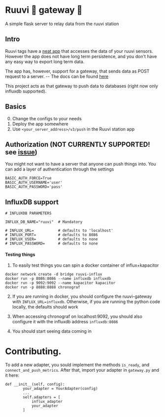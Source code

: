 
# Ruuvi 🔩 gateway 🚪
A simple flask server to relay data from the ruuvi station


## Intro
Ruuvi tags have a [neat app](https://github.com/ruuvi/com.ruuvi.station) that accesses the data of your ruuvi sensors. However the app does not have long term persistence, and you don't have any easy way to export long term data.

The app has, however, support for a gateway, that sends data as POST request to a server. -- The docs can be found [here](https://github.com/ruuvi/com.ruuvi.station/wiki)

This project acts as that gateway to push data to databases (right now only influxdb supported).


## Basics
0. Change the configs to your needs
1. Deploy the app somewhere
2. Use `<your_server_address>/v3/push` in the Ruuvi station app

## Authorization (NOT CURRENTLY SUPPORTED! see [issue](https://github.com/ruuvi/com.ruuvi.station/issues/83))
You might not want to have a server that anyone can push things into.
You can add a layer of authentication through the settings 

```
BASIC_AUTH_FORCE=True
BASIC_AUTH_USERNAME='user'
BASIC_AUTH_PASSWORD='pass'
```

## InfluxDB support
```
# INFLUXDB PARAMETERS

INFLUX_DB_NAME="ruuvi"  # Mandatory

# INFLUX_URL=           # defaults to 'localhost'
# INFLUX_PORT=          # defaults to 8086
# INFLUX_USER=          # defaults to none
# INFLUX_PASSWORD=      # defaults to none
```

#### Testing things

1. To easily test things you can spin a docker container of influx+kapacitor
```
docker network create -d bridge ruuvi-influx
docker run -p 8086:8086 --name influxdb influxdb
docker run -p 9092:9092 --name kapacitor kapacitor
docker run -p 8888:8888 chronograf
```

2. If you are running in docker, you should configure the ruuvi-gateway with `INFLUX_URL=influxdb`. Otherwise, if you are running the python code locally, the defaults should work


3. When accessing chronograf on localhost:9092, you should also configure it with the influxdb address `influxdb:8086`

4. You should start seeing data coming in

# Contributing.

To add a new adapter, you sould implement the methods `is_ready`, and `connect_and_push_metrics`. 
After that, import your adapter in `gateway.py` and it here:

```
def __init__(self, config):
        your_adapter = YourAdapter(config)
        ...
        self.adapters = [
            influx_adapter
            your_adapter
        ]
```
